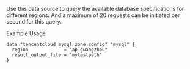 Use this data source to query the available database specifications for different regions. And a maximum of 20 requests can be initiated per second for this query.

Example Usage

```hcl
data "tencentcloud_mysql_zone_config" "mysql" {
  region             = "ap-guangzhou"
  result_output_file = "mytestpath"
}
```